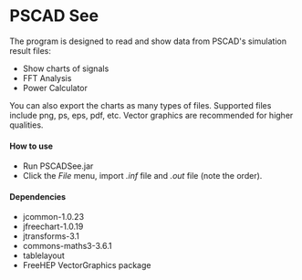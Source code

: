 # PSCAD See

The program is designed to read and show data from PSCAD's simulation result files:

- Show charts of signals
- FFT Analysis
- Power Calculator

You can also export the charts as many types of files. Supported files include png, ps, eps, pdf, etc. Vector graphics are recommended for higher qualities.

#### How to use

- Run PSCADSee.jar
- Click the *File* menu, import *.inf* file and *.out* file (note the order).

#### Dependencies

- jcommon-1.0.23
- jfreechart-1.0.19
- jtransforms-3.1
- commons-maths3-3.6.1
- tablelayout
- FreeHEP VectorGraphics package
